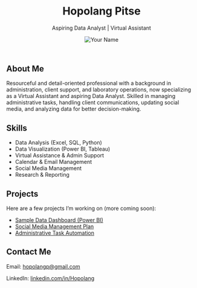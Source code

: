 <!DOCTYPE html>
<html lang="en">
<head>
  <meta charset="UTF-8">
  <meta name="viewport" content="width=device-width, initial-scale=1.0">
  <title>My Portfolio</title>
  <script src="https://cdn.tailwindcss.com"></script>
</head>
<body class="bg-gray-100 text-gray-800 font-sans">
  <!-- Header -->
  <header class="bg-white shadow-md p-6 text-center">
    <h1 class="text-3xl font-bold">Hopolang Pitse</h1>
    <p class="text-lg text-gray-600">Aspiring Data Analyst | Virtual Assistant</p>
    <img src="mine/profile.jpg" alt="Your Name" class="mx-auto mt-4 rounded-full w-32 h-32 object-cover border-2 border-gray-300">
  </header>
  <!-- About Me -->
  <section class="max-w-3xl mx-auto p-8">
    <h2 class="text-2xl font-semibold mb-4">About Me</h2>
    <p>
      Resourceful and detail-oriented professional with a background in administration, client support,
      and laboratory operations, now specializing as a Virtual Assistant and aspiring Data Analyst. Skilled in
      managing administrative tasks, handling client communications, updating social media, and analyzing data
      for better decision-making.
    </p>
  </section>

  <!-- Skills -->
  <section class="bg-gray-200 p-8">
    <div class="max-w-3xl mx-auto">
      <h2 class="text-2xl font-semibold mb-4">Skills</h2>
      <ul class="grid grid-cols-2 gap-4 list-disc list-inside">
        <li>Data Analysis (Excel, SQL, Python)</li>
        <li>Data Visualization (Power BI, Tableau)</li>
        <li>Virtual Assistance & Admin Support</li>
        <li>Calendar & Email Management</li>
        <li>Social Media Management</li>
        <li>Research & Reporting</li>
      </ul>
    </div>
  </section>

  <!-- Projects -->
  <section class="max-w-3xl mx-auto p-8">
    <h2 class="text-2xl font-semibold mb-4">Projects</h2>
    <p class="mb-2">Here are a few projects I’m working on (more coming soon):</p>
    <ul class="list-disc list-inside">
      <li><a href="#" class="text-blue-600 hover:underline">Sample Data Dashboard (Power BI)</a></li>
      <li><a href="#" class="text-blue-600 hover:underline">Social Media Management Plan</a></li>
      <li><a href="#" class="text-blue-600 hover:underline">Administrative Task Automation</a></li>
    </ul>
  </section>

  <!-- Contact -->
  <footer class="bg-white shadow-inner p-6 text-center">
    <h2 class="text-xl font-semibold mb-2">Contact Me</h2>
    <p>Email: <a href="mailto:hopolangp@gmail.com" class="text-blue-600 hover:underline">hopolangp@gmail.com</a></p>
    <p>LinkedIn: <a href="#" class="text-blue-600 hover:underline">linkedin.com/in/Hopolang</a></p>
  </footer>
</body>
</html>
